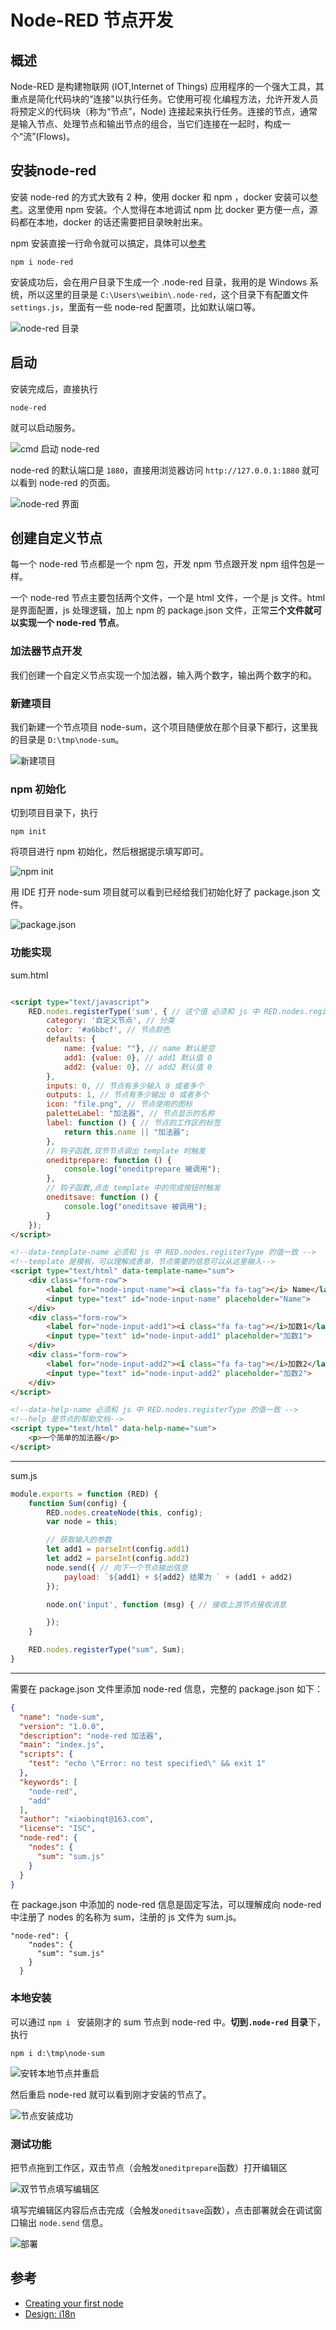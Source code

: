# Node-RED 节点开发


## 概述

Node-RED 是构建物联网 (IOT,Internet of Things) 应用程序的一个强大工具，其重点是简化代码块的“连接"以执行任务。它使用可视 化编程方法，允许开发人员将预定义的代码块（称为“节点”，Node)
连接起来执行任务。连接的节点，通常是输入节点、处理节点和输出节点的组合，当它们连接在一起时，构成一个“流”(Flows)。

## 安装node-red

安装 node-red 的方式大致有 2 种，使用 docker 和 npm ，docker 安装可以[参考](https://hub.docker.com/r/nodered/node-red)。这里使用 npm 安装。个人觉得在本地调试
npm 比 docker 更方便一点，源码都在本地，docker 的话还需要把目录映射出来。

npm 安装直接一行命令就可以搞定，具体可以[参考](https://www.npmjs.com/package/node-red)

```npm
npm i node-red
```

安装成功后，会在用户目录下生成一个 .node-red 目录，我用的是 Windows 系统，所以这里的目录是 `C:\Users\weibin\.node-red`，这个目录下有配置文件 `settings.js`，里面有一些
node-red 配置项，比如默认端口等。

![node-red 目录](https://cdn.xiaobinqt.cn/xiaobinqt.io/20220401/b9f737df274442a7b420a3f42c21e28d.png?imageView2/0/q/75|watermark/2/text/eGlhb2JpbnF0/font/dmlqYXlh/fontsize/1000/fill/IzVDNUI1Qg==/dissolve/52/gravity/SouthEast/dx/15/dy/15 'node-red 目录')

## 启动

安装完成后，直接执行

```npm
node-red
```

就可以启动服务。

![cmd 启动 node-red](https://cdn.xiaobinqt.cn/xiaobinqt.io/20220401/3d6ba253b0b143299d2dc813b5f80d26.png?imageView2/0/q/75|watermark/2/text/eGlhb2JpbnF0/font/dmlqYXlh/fontsize/1000/fill/IzVDNUI1Qg==/dissolve/52/gravity/SouthEast/dx/15/dy/15 'cmd 启动 node-red')

node-red 的默认端口是 `1880`，直接用浏览器访问 `http://127.0.0.1:1880` 就可以看到 node-red 的页面。

![node-red 界面](https://cdn.xiaobinqt.cn/xiaobinqt.io/20220401/91898a6735a64fb58df297e07d8b9f63.png?imageView2/0/q/75|watermark/2/text/eGlhb2JpbnF0/font/dmlqYXlh/fontsize/1000/fill/IzVDNUI1Qg==/dissolve/52/gravity/SouthEast/dx/15/dy/15 'node-red 界面')

## 创建自定义节点

每一个 node-red 节点都是一个 npm 包，开发 npm 节点跟开发 npm 组件包是一样。

一个 node-red 节点主要包括两个文件，一个是 html 文件，一个是 js 文件。html 是界面配置，js 处理逻辑，加上 npm 的 package.json 文件，正常**三个文件就可以实现一个 node-red 节点**。

### 加法器节点开发

我们创建一个自定义节点实现一个加法器，输入两个数字，输出两个数字的和。

### 新建项目

我们新建一个节点项目 node-sum，这个项目随便放在那个目录下都行，这里我的目录是 `D:\tmp\node-sum`。

![新建项目](https://cdn.xiaobinqt.cn/xiaobinqt.io/20220401/41153959469246afa75dca44d467a863.png?imageView2/0/q/75|watermark/2/text/eGlhb2JpbnF0/font/dmlqYXlh/fontsize/1000/fill/IzVDNUI1Qg==/dissolve/52/gravity/SouthEast/dx/15/dy/15 '新建项目')

### npm 初始化

切到项目目录下，执行

```npm
npm init
```

将项目进行 npm 初始化，然后根据提示填写即可。

![npm init](https://cdn.xiaobinqt.cn/xiaobinqt.io/20220401/c0026a5e7cd34a4bb1bdcdbeeb5b4379.png?imageView2/0/q/75|watermark/2/text/eGlhb2JpbnF0/font/dmlqYXlh/fontsize/1000/fill/IzVDNUI1Qg==/dissolve/52/gravity/SouthEast/dx/15/dy/15 'npm init')

用 IDE 打开 node-sum 项目就可以看到已经给我们初始化好了 package.json 文件。

![package.json](https://cdn.xiaobinqt.cn/xiaobinqt.io/20220401/4be9b27c770847b4ae7d46888eaefb48.png?imageView2/0/q/75|watermark/2/text/eGlhb2JpbnF0/font/dmlqYXlh/fontsize/1000/fill/IzVDNUI1Qg==/dissolve/52/gravity/SouthEast/dx/15/dy/15 'package.json')

### 功能实现

sum.html

```html

<script type="text/javascript">
    RED.nodes.registerType('sum', { // 这个值 必须和 js 中 RED.nodes.registerType 的值一致
        category: '自定义节点', // 分类
        color: '#a6bbcf', // 节点颜色
        defaults: {
            name: {value: ""}, // name 默认是空
            add1: {value: 0}, // add1 默认值 0
            add2: {value: 0}, // add2 默认值 0
        },
        inputs: 0, // 节点有多少输入 0 或者多个
        outputs: 1, // 节点有多少输出 0 或者多个
        icon: "file.png", // 节点使用的图标
        paletteLabel: "加法器", // 节点显示的名称
        label: function () { // 节点的工作区的标签
            return this.name || "加法器";
        },
        // 钩子函数,双节节点调出 template 时触发
        oneditprepare: function () {
            console.log("oneditprepare 被调用");
        },
        // 钩子函数,点击 template 中的完成按钮时触发
        oneditsave: function () {
            console.log("oneditsave 被调用");
        }
    });
</script>

<!--data-template-name 必须和 js 中 RED.nodes.registerType 的值一致 -->
<!--template 是模板，可以理解成表单，节点需要的信息可以从这里输入-->
<script type="text/html" data-template-name="sum">
    <div class="form-row">
        <label for="node-input-name"><i class="fa fa-tag"></i> Name</label>
        <input type="text" id="node-input-name" placeholder="Name">
    </div>
    <div class="form-row">
        <label for="node-input-add1"><i class="fa fa-tag"></i>加数1</label>
        <input type="text" id="node-input-add1" placeholder="加数1">
    </div>
    <div class="form-row">
        <label for="node-input-add2"><i class="fa fa-tag"></i>加数2</label>
        <input type="text" id="node-input-add2" placeholder="加数2">
    </div>
</script>

<!--data-help-name 必须和 js 中 RED.nodes.registerType 的值一致 -->
<!--help 是节点的帮助文档-->
<script type="text/html" data-help-name="sum">
    <p>一个简单的加法器</p>
</script>
```

***

sum.js

```js
module.exports = function (RED) {
    function Sum(config) {
        RED.nodes.createNode(this, config);
        var node = this;

        // 获取输入的参数
        let add1 = parseInt(config.add1)
        let add2 = parseInt(config.add2)
        node.send({ // 向下一个节点输出信息
            payload: `${add1} + ${add2} 结果为 ` + (add1 + add2)
        });

        node.on('input', function (msg) { // 接收上游节点接收消息

        });
    }

    RED.nodes.registerType("sum", Sum);
}
```

***

需要在 package.json 文件里添加 node-red 信息，完整的 package.json 如下：

```json
{
  "name": "node-sum",
  "version": "1.0.0",
  "description": "node-red 加法器",
  "main": "index.js",
  "scripts": {
    "test": "echo \"Error: no test specified\" && exit 1"
  },
  "keywords": [
    "node-red",
    "add"
  ],
  "author": "xiaobinqt@163.com",
  "license": "ISC",
  "node-red": {
    "nodes": {
      "sum": "sum.js"
    }
  }
}

```

在 package.json 中添加的 node-red 信息是固定写法，可以理解成向 node-red 中注册了 nodes 的名称为 sum，注册的 js 文件为 sum.js。

```code
"node-red": {
    "nodes": {
      "sum": "sum.js"
    }
  }
```

### 本地安装

可以通过 `npm i ` 安装刚才的 sum 节点到 node-red 中。**切到`.node-red` 目录**下，执行

```code
npm i d:\tmp\node-sum
```

![安转本地节点并重启](https://cdn.xiaobinqt.cn/xiaobinqt.io/20220401/ca420dae84014b20b6240bbf3bc43cea.png?imageView2/0/q/75|watermark/2/text/eGlhb2JpbnF0/font/dmlqYXlh/fontsize/1000/fill/IzVDNUI1Qg==/dissolve/52/gravity/SouthEast/dx/15/dy/15 '安转本地节点并重启')

然后重启 node-red 就可以看到刚才安装的节点了。

![节点安装成功](https://cdn.xiaobinqt.cn/xiaobinqt.io/20220401/b6e7c77292a64f69924bf9e29c758748.png?imageView2/0/q/75|watermark/2/text/eGlhb2JpbnF0/font/dmlqYXlh/fontsize/1000/fill/IzVDNUI1Qg==/dissolve/52/gravity/SouthEast/dx/15/dy/15 '节点安装成功')

### 测试功能

把节点拖到工作区，双击节点（会触发`oneditprepare`函数）打开编辑区

![双节节点填写编辑区](https://cdn.xiaobinqt.cn/xiaobinqt.io/20220401/4b0152769e1a4380bdd53f293076ef10.png?imageView2/0/q/75|watermark/2/text/eGlhb2JpbnF0/font/dmlqYXlh/fontsize/1000/fill/IzVDNUI1Qg==/dissolve/52/gravity/SouthEast/dx/15/dy/15 '双节节点填写编辑区')

填写完编辑区内容后点击完成（会触发`oneditsave`函数），点击部署就会在调试窗口输出 `node.send` 信息。

![部署](https://cdn.xiaobinqt.cn/xiaobinqt.io/20220401/adc4ec6a9f5442a584eff58a95a07496.png?imageView2/0/q/75|watermark/2/text/eGlhb2JpbnF0/font/dmlqYXlh/fontsize/1000/fill/IzVDNUI1Qg==/dissolve/52/gravity/SouthEast/dx/15/dy/15 '部署')

## 参考

+ [Creating your first node](https://nodered.org/docs/creating-nodes/first-node)
+ [Design: i18n](https://github.com/node-red/node-red/wiki/Design:-i18n)
